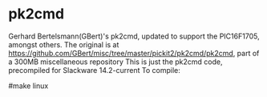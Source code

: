 # pk2cmd
Gerhard Bertelsmann(GBert)'s pk2cmd, updated to support the PIC16F1705, amongst others.
The original is at https://github.com/GBert/misc/tree/master/pickit2/pk2cmd/pk2cmd, part of a 300MB miscellaneous repository
This is just the pk2cmd code, precompiled for Slackware 14.2-current
To compile:

#make linux
